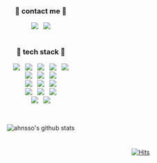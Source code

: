 <div align="center">
  <h3>🌼 contact me 🌼</h3>
  <a href="mailto:ahnhere@gmail.com"><img src="https://img.shields.io/badge/Gmail-EA4335?style=plastic&logo=gmail&logoColor=white&link=mailto:ahnhere@gmail.com"/></a>&nbsp;&nbsp;
  <a href="https://ahnsso.tistory.com"><img src="https://img.shields.io/badge/Tech blog-FF66AA?style=plastic&logo=Tistory&logoColor=white&link=https://ahnsso.tistory.com"/></a>
  
  #
  
  <h3>🌱 tech stack 🌱</h3>
  
  <p>
    <img src="https://img.shields.io/badge/Java-007396?style=for-the-badge&logo=Java&logoColor=white">&nbsp;&nbsp;
    <img src="https://img.shields.io/badge/HTML5-E34F26?style=for-the-badge&logo=HTML5&logoColor=white">&nbsp;&nbsp;
    <img src="https://img.shields.io/badge/CSS3-1572B6?style=for-the-badge&logo=CSS3&logoColor=white">&nbsp;&nbsp;
    <img src="https://img.shields.io/badge/JavaScript-black?style=for-the-badge&logo=JavaScript&logoColor=F7DF1E">&nbsp;&nbsp;
    <img src="https://img.shields.io/badge/jQuery-0769AD?style=for-the-badge&logo=jQuery&logoColor=white">
    <br>
    <img src="https://img.shields.io/badge/Apache Tomcat-F8DC75?style=for-the-badge&logo=Apache Tomcat&logoColor=black">&nbsp;&nbsp;
    <img src="https://img.shields.io/badge/mariaDB-003545?style=for-the-badge&logo=mariaDB&logoColor=white">&nbsp;&nbsp;
    <img src="https://img.shields.io/badge/mysql-4479A1?style=for-the-badge&logo=mysql&logoColor=white">
    <br>
    <img src="https://img.shields.io/badge/json-000000?style=for-the-badge&logo=json&logoColor=white">&nbsp;&nbsp;
    <img src="https://img.shields.io/badge/Ubuntu-E95420?style=for-the-badge&logo=Ubuntu&logoColor=white">&nbsp;&nbsp;
    <img src="https://img.shields.io/badge/node.js-339933?style=for-the-badge&logo=node.js&logoColor=white">
    <br>
    <img src="https://img.shields.io/badge/Spring-6DB33F?style=for-the-badge&logo=Spring&logoColor=white">&nbsp;&nbsp;
    <img src="https://img.shields.io/badge/Spring Boot-6DB33F?style=for-the-badge&logo=Spring Boot&logoColor=white">&nbsp;&nbsp;
    <img src="https://img.shields.io/badge/Bootstrap-7952B3?style=for-the-badge&logo=Bootstrap&logoColor=white">
    <br>
    <img src="https://img.shields.io/badge/Sourcetree-0052CC?style=for-the-badge&logo=Sourcetree&logoColor=white">&nbsp;&nbsp;
    <img src="https://img.shields.io/badge/Amazon AWS-232F3E?style=for-the-badge&logo=Bootstrap&logoColor=white">
  </p>
  <br> 

![ahnsso's github stats](https://github-readme-stats.vercel.app/api?username=ahnsso&show_icons=true&theme=onedark)
<!--![Top Langs](https://github-readme-stats.vercel.app/api/top-langs/?username=ahnsso&theme=onedark)-->

#

</div>

<div align="right">

[![Hits](https://hits.seeyoufarm.com/api/count/incr/badge.svg?url=https%3A%2F%2Fgithub.com%2Fahnsso%2Fhit-counter&count_bg=%23D95007&title_bg=%23EBAAC5&icon=github.svg&icon_color=%23FFFFFF&title=hits&edge_flat=false)](https://hits.seeyoufarm.com)

</div>

